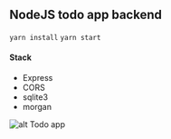## NodeJS todo app backend

`yarn install` `yarn start`

#### Stack

- Express
- CORS
- sqlite3
- morgan

![alt Todo app](./public/todo-app-2.png "Todo app")
